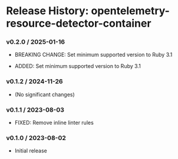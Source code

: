 # Release History: opentelemetry-resource-detector-container

### v0.2.0 / 2025-01-16

* BREAKING CHANGE: Set minimum supported version to Ruby 3.1

* ADDED: Set minimum supported version to Ruby 3.1

### v0.1.2 / 2024-11-26

* (No significant changes)

### v0.1.1 / 2023-08-03

* FIXED: Remove inline linter rules

### v0.1.0 / 2023-08-02

* Initial release
